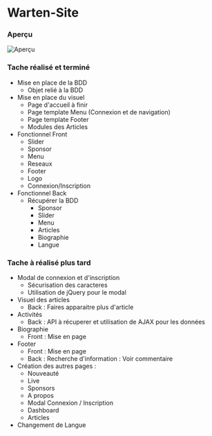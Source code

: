# Warten-Site
### Aperçu
![Aperçu](https://image.noelshack.com/fichiers/2017/23/1496615858-sans-titre.png)
### Tache réalisé et terminé
* Mise en place de la BDD
    * Objet relié à la BDD
* Mise en place du visuel
    * Page d'accueil à finir
    * Page template Menu (Connexion et de navigation)
    * Page template Footer
    * Modules des Articles
* Fonctionnel Front
    * Slider
    * Sponsor
    * Menu
    * Reseaux
    * Footer
    * Logo
    * Connexion/Inscription
* Fonctionnel Back
    * Récupérer la BDD
        - Sponsor
        - Slider
        - Menu
        - Articles
        - Biographie
        - Langue
### Tache à réalisé plus tard
* Modal de connexion et d'inscription
    * Sécurisation des caracteres
    * Utilisation de jQuery pour le modal
* Visuel des articles
    * Back : Faires apparaitre plus d'article
* Activités
    * Back : API à récuperer et utilisation de AJAX pour les données
* Biographie 
    * Front : Mise en page
* Footer
    * Front : Mise en page
    * Back : Recherche d'information : Voir commentaire
* Création des autres pages :
    * Nouveauté
    * Live
    * Sponsors
    * A propos
    * Modal Connexion / Inscription
    * Dashboard
    * Articles
* Changement de Langue 